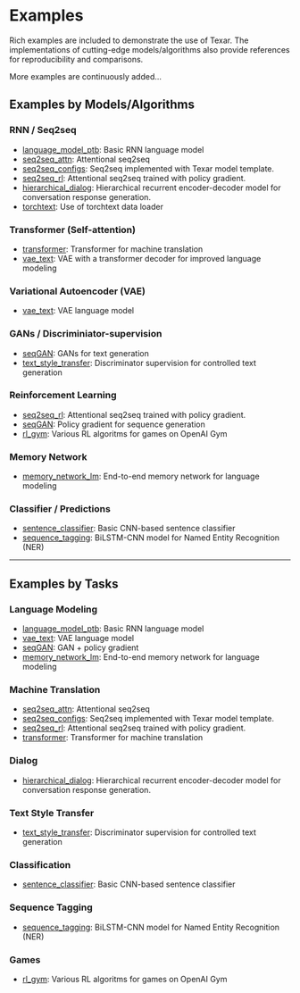 # Examples #

Rich examples are included to demonstrate the use of Texar. The implementations of cutting-edge models/algorithms also provide references for reproducibility and comparisons. 

More examples are continuously added...

## Examples by Models/Algorithms ##

### RNN / Seq2seq ###

* [language_model_ptb](./language_model_ptb): Basic RNN language model
* [seq2seq_attn](./seq2seq_attn): Attentional seq2seq
* [seq2seq_configs](./seq2seq_configs): Seq2seq implemented with Texar model template.
* [seq2seq_rl](./seq2seq_rl): Attentional seq2seq trained with policy gradient.
* [hierarchical_dialog](./hierarchical_dialog): Hierarchical recurrent encoder-decoder model for conversation response generation.
* [torchtext](./torchtext): Use of torchtext data loader

### Transformer (Self-attention) ###

* [transformer](./transformer): Transformer for machine translation
* [vae_text](./vae_text): VAE with a transformer decoder for improved language modeling 

### Variational Autoencoder (VAE) ###

* [vae_text](./vae_text): VAE language model

### GANs / Discriminiator-supervision ###

* [seqGAN](./seqgan): GANs for text generation
* [text_style_transfer](./text_style_transfer): Discriminator supervision for controlled text generation

### Reinforcement Learning ###

* [seq2seq_rl](./seq2seq_rl): Attentional seq2seq trained with policy gradient.
* [seqGAN](./seqgan): Policy gradient for sequence generation
* [rl_gym](./rl_gym): Various RL algoritms for games on OpenAI Gym

### Memory Network ###

* [memory_network_lm](./memory_network_lm): End-to-end memory network for language modeling

### Classifier / Predictions ##  

* [sentence_classifier](./sentence_classifier): Basic CNN-based sentence classifier
* [sequence_tagging](./sequence_tagging): BiLSTM-CNN model for Named Entity Recognition (NER)

---

## Examples by Tasks

### Language Modeling ###

* [language_model_ptb](./language_model_ptb): Basic RNN language model
* [vae_text](./vae_text): VAE language model
* [seqGAN](./seqgan): GAN + policy gradient
* [memory_network_lm](./memory_network_lm): End-to-end memory network for language modeling

### Machine Translation ###

* [seq2seq_attn](./seq2seq_attn): Attentional seq2seq
* [seq2seq_configs](./seq2seq_configs): Seq2seq implemented with Texar model template.
* [seq2seq_rl](./seq2seq_rl): Attentional seq2seq trained with policy gradient.
* [transformer](./transformer): Transformer for machine translation

### Dialog ###

* [hierarchical_dialog](./hierarchical_dialog): Hierarchical recurrent encoder-decoder model for conversation response generation.

### Text Style Transfer ###

* [text_style_transfer](./text_style_transfer): Discriminator supervision for controlled text generation

### Classification ###

* [sentence_classifier](./sentence_classifier): Basic CNN-based sentence classifier

### Sequence Tagging ###

* [sequence_tagging](./sequence_tagging): BiLSTM-CNN model for Named Entity Recognition (NER)

### Games ###

* [rl_gym](./rl_gym): Various RL algoritms for games on OpenAI Gym
